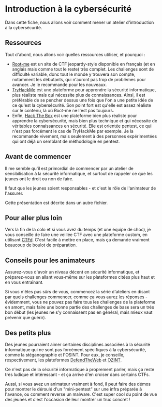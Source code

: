 # Introduction à la cybersécurité

Dans cette fiche, nous allons voir comment mener un atelier d'introduction à la cybersécurité.

## Ressources

Tout d'abord, nous allons voir quelles ressources utiliser, et pourquoi :
+ [Root-me](https://www.root-me.org/) est un site de CTF jeopardy-style disponible en français (et en anglais mais comme tout le reste) très complet. Les challenges sont de difficulté variable, donc tout le monde y trouvera son compte, notamment les débutants, qui n'auront pas trop de problèmes pour avancer. Je le recommande pour les nouveaux.
+ [TryHackMe](https://tryhackme.com) est une plateforme pour apprendre la sécurité informatique, plus réaliste mais qui nécessite plus de connaissances. Ainsi, il est préférable de se pencher dessus une fois que l'on a une petite idée de ce qu'est la cybersécurité. Son point fort est qu'elle est assez réaliste sur le contenu, là où Root-me ne l'est pas toujours.
+ Enfin, [Hack The Box](https://www.hackthebox.com) est une plateforme bien plus réaliste pour apprendre la cybersécurité, mais bien plus technique et qui nécessite de véritables connaissances en sécurité. Elle est orientée pentest, ce qui n'est pas forcément le cas de TryHackMe par exemple. Je la recommande vivement, mais seulement à des personnes expérimentées qui ont déjà un semblant de méthodologie en pentest.

## Avant de commencer

Il me semble qu'il est primordial de commencer par un atelier de sensibilisation à la sécurité informatique, et surtout de rappeler ce que les jeunes ont le droit ou non de faire.

Il faut que les jeunes soient responsables - et c'est le rôle de l'animateur de l'assurer.

Cette présentation est décrite dans un autre fichier.

## Pour aller plus loin

Vers la fin de la colo et si vous avez du temps (et une équipe de choc), je vous conseille de faire une veillée CTF avec une plateforme custom, en utilisant [CTFd](https://github.com/CTFd/CTFd). C'est facile à mettre en place, mais ça demande vraiment beaucoup de boulot de préparation.

## Conseils pour les animateurs

Assurez-vous d'avoir un niveau décent en sécurité informatique, et préparez-vous en allant vous-même sur les plateformes citées plus haut et en vous entraînant.

Si vous n'êtes pas sûrs de vous, commencez la série d'ateliers en disant par quels challenges commencer, comme ça vous aurez les réponses - évidemment, vous ne pouvez pas faire tous les challenges de la plateforme en amont, mais faire une bonne partie des challenges de base sera un très bon début (les jeunes ne s'y connaissent pas en général, mais mieux vaut prévenir que guérir).

## Des petits plus

Des jeunes pourraient aimer certaines disciplines associées à la sécurité informatique qui ne sont pas forcément spécifiques à la cybersécurité, comme la stéganographie et l'OSINT. Pour eux, je conseille, respectivement, les plateformes [DefendTheWeb](https://defendtheweb.net/) et [OZINT](https://ozint.eu/).

Ce n'est pas de la sécurité informatique à proprement parler, mais ça reste très ludique et intéressant - et ça arrive d'en croiser dans certains CTFs.

Aussi, si vous avez un animateur vraiment à fond, il peut faire des démos pour montrer le déroulé d'un "mini-pentest" sur une infra préparée à l'avance, ou comment reverse un malware. C'est super cool du point de vue des jeunes et c'est l'occasion de leur montrer un truc concret !